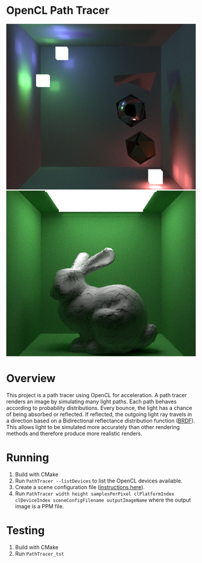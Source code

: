# OpenCL Path Tracer

![test scene](readme-images/scene1.png)
![test scene](readme-images/scene2.png)

# Overview
This project is a path tracer using OpenCL for acceleration. A path tracer renders an image by simulating many light paths. Each path behaves according to probability distributions. Every bounce, the light has a chance of being absorbed or reflected. If reflected, the outgoing light ray travels in a direction based on a Bidirectional reflectance distribution function ([BRDF](https://en.wikipedia.org/wiki/Bidirectional_reflectance_distribution_function)). This allows light to be simulated more accurately than other rendering methods and therefore produce more realistic renders. 

# Running

1. Build with CMake
1. Run `PathTracer --listDevices` to list the OpenCL devices available.
1. Create a scene configuration file ([instructions here](scene-config-instructions.md)).
1. Run `PathTracer width height samplesPerPixel clPlatformIndex clDeviceIndex sceneConfigFilename outputImageName` where the output image is a PPM file.

# Testing

1. Build with CMake
2. Run `PathTracer_tst`
